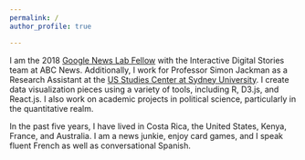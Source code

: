 ```yaml
---
permalink: /
author_profile: true

---
```


I am the 2018 [Google News Lab Fellow](https://newslab.withgoogle.com/fellowship) with the Interactive Digital Stories team at ABC News. Additionally, I work for Professor Simon Jackman as a Research Assistant at the [US Studies Center at Sydney University](https://ussc.edu.au). I create data visualization pieces using a variety of tools, including R, D3.js, and React.js. I also work on academic projects in political science, particularly in the quantitative realm. 

In the past five years, I have lived in Costa Rica, the United States, Kenya, France, and Australia. I am a news junkie, enjoy card games, and I speak fluent French as well as conversational Spanish.




